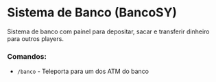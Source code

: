 # Sistema de Banco (BancoSY)

Sistema de banco com painel para depositar, sacar e transferir dinheiro para outros players.

### Comandos:
+ `/banco` - Teleporta para um dos ATM do banco
